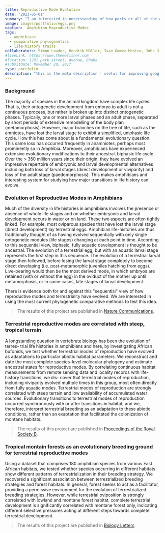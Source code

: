 ```yaml
---
title: Reproductive Mode Evolution
date: "2023-05-01"
summary: "I am interested in understanding of how parts or all of the ancestral biphasic life cycle of amphibians has been lost or modified. I use comparative phylogenetic methods to study how life history modes have evolved and how this may impact on lineage diversification. I am also interested in what may have driven the evolution of terrestrial modes of reproduction."
image: images/portfolio/eggs.png
caption:  Amphibian Reproductive Modes
tags:
  - amphibians
  - comparative phylogenetics
  - life-history traits
collaborators: Simon Loader, Hendrik Müller, Ivan Gomez-Mestre, John J. Wiens
#liveLink: https://www.themefisher.com
#location: 1201 park street, Avenue, Dhaka
#submitDate: November 20, 2017
type: portfolio
description: "this is the meta description - useful for improving google searches"
---
```


### Background

The majority of species in the animal kingdom have complex life cycles. That is, their ontogenetic development from embryo to adult is not a continuous process, but rather is broken up into distinct ontogenetic phases. Typically, one or more larval phases and an adult phase, separated by short periods of extensive remodelling of the body plan (metamorphosis). However, major branches on the tree of life, such as the amniotes, have lost the larval stage to exhibit a simplified, uniphasic life cycle. How this has come about is a fundamental evolutionary question. This same loss has occurred frequently in anamniotes, perhaps most prominently so in Amphibia. Moreover, amphibians have experienced extensive evolutionary modifications to their ancestral, biphasic life cycle. Over the > 350 million years since their origin, they have evolved an impressive repertoire of embryonic and larval developmental alternatives including both loss of larval stages (direct development or viviparity) and loss of the adult stage (paedomorphosis). This makes amphibians and interesting system for studying how major transitions in life history can evolve.

### Evolution of Reproductive Modes in Amphibians

Much of the diversity in life histories in amphibians involves the presence or absence of whole life stages and on whether embryonic and larval development occurs in water or on land. These two aspects are often tightly linked. For example, most oviparous species that have lost the larval stage (direct development) lay terrestrial eggs. Amphibian life-histories are thus traditionally thought of as having evolved sequentially with only single ontogenetic modules (life stages) changing at each point in time. According to this sequential view, biphasic, fully aquatic development is thought to be ancestral. The evolution of a terrestrial egg, but with an aquatic larval stage represents the first step in this sequence. The evolution of a terrestrial larval stage then followed, before losing the larval stage completely to become direct developing (i.e. post-metamorphic juveniles hatching from eggs). Live-bearing would then be the most derived mode, in which embryos are retained (with or without the egg) in the oviduct of the mother up until metamorphosis, or in some cases, late stages of larval development.

There is evidence both for and against this "sequential" view of how reproductive modes and terrestriality have evolved. We are interested in using the most current phylogenetic comparative methods to test this idea.

> The results of this project are published in [Nature Communications](https://www.nature.com/articles/s41467-022-34474-4).

### Terrestrial reproductive modes are correlated with steep, tropical terrain

A longstanding question in vertebrate biology has been the evolution of terres- trial life histories in amphibians and here, by investigating African bufonids, we test whether terrestrial modes of reproduction have evolved as adaptations to particular abiotic habitat parameters. We reconstruct and date the most complete species-level molecular phylogeny and estimate ancestral states for reproductive modes. By correlating continuous habitat measurements from remote sensing data and locality records with life-history transitions, we dis- cover that terrestrial modes of reproduction, including viviparity evolved multiple times in this group, most often directly from fully aquatic modes. Terrestrial modes of reproduction are strongly correlated with steep terrain and low availability of accumulated water sources. Evolutionary transitions to terrestrial modes of reproduction occurred synchronously with or after transitions in habitat, and we, therefore, interpret terrestrial breeding as an adaptation to these abiotic conditions, rather than an exaptation that facilitated the colonization of montane habitats.

> The results of this project are published in [Proceedings of the Royal Society B](https://royalsocietypublishing.org/doi/10.1098/rspb.2016.2598).

### Tropical montain forests as an evolutionary breeding ground for terrestrial reproductive modes

Using a dataset that comprises 180 amphibian species from various East African habitats, we tested whether species occurring in different habitats show different patterns of terrestrialization in their breeding strategy. We recovered a significant association between terrestrialized breeding strategies and forest habitats. In general, forest seems to act as a facilitator, providing a permissive environment for the evolution of terrestrialized breeding strategies. However, while terrestrial oviposition is strongly correlated with lowland and montane forest habitat, complete terrestrial development is significantly correlated with montane forest only, indicating different selective pressures acting at different steps towards complete terrestrial development.

> The results of this project are published in [Biology Letters](https://royalsocietypublishing.org/doi/10.1098/rsbl.2012.1146).
